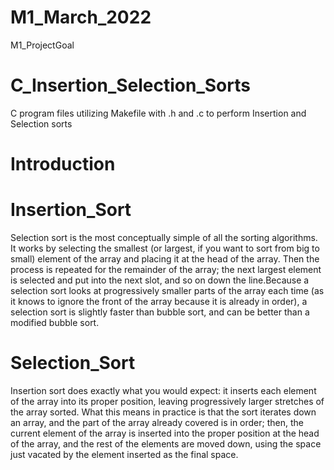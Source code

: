 # M1_March_2022

 M1_ProjectGoal

# C_Insertion_Selection_Sorts

C program files utilizing Makefile with .h and .c to perform Insertion and Selection sorts

# Introduction

# Insertion_Sort 
Selection sort is the most conceptually simple of all the sorting algorithms. It works by selecting the smallest (or largest, if you want to sort from big to small) element of the array and placing it at the head of the array. Then the process is repeated for the remainder of the array; the next largest element is selected and put into the next slot, and so on down the line.Because a selection sort looks at progressively smaller parts of the array each time (as it knows to ignore the front of the array because it is already in order), a selection sort is slightly faster than bubble sort, and can be better than a modified bubble sort.

# Selection_Sort
Insertion sort does exactly what you would expect: it inserts each element of the array into its proper position, leaving progressively larger stretches of the array sorted. What this means in practice is that the sort iterates down an array, and the part of the array already covered is in order; then, the current element of the array is inserted into the proper position at the head of the array, and the rest of the elements are moved down, using the space just vacated by the element inserted as the final space.
